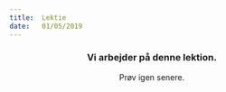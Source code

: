 ```yaml
---
title:  Lektie
date:   01/05/2019
---
```


### <center>Vi arbejder på denne lektion.</center>
<center>Prøv igen senere.</center>